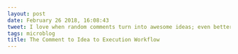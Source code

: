 ```yaml
---
layout: post
date: February 26 2018, 16:08:43
tweet: I love when random comments turn into awesome ideas; even better when I can actually do something with those ideas!
tags: microblog
title: The Comment to Idea to Execution Workflow
---
```




